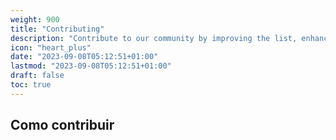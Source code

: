 ```yaml
---
weight: 900
title: "Contributing"
description: "Contribute to our community by improving the list, enhancing code, and helping fellow developers. Your input can make valuable resources more accessible for everyone. Join us in building a comprehensive, reliable catalog of free services!"
icon: "heart_plus"
date: "2023-09-08T05:12:51+01:00"
lastmod: "2023-09-08T05:12:51+01:00"
draft: false
toc: true
---
```


## Como contribuir
